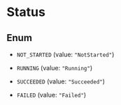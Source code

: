 

# Status

## Enum


* `NOT_STARTED` (value: `"NotStarted"`)

* `RUNNING` (value: `"Running"`)

* `SUCCEEDED` (value: `"Succeeded"`)

* `FAILED` (value: `"Failed"`)



